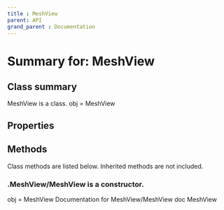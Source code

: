 ```yaml
---
title : MeshView
parent: API
grand_parent : Documentation
---
```

# Summary for: **MeshView**

## Class summary

MeshView is a class.
obj = MeshView

## Properties


## Methods

Class methods are listed below. Inherited methods are not included.

### .**MeshView**/MeshView is a constructor.
obj = MeshView
Documentation for MeshView/MeshView
doc MeshView


